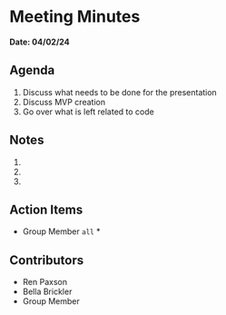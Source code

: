 # Meeting Minutes
**Date: 04/02/24**

## Agenda
1. Discuss what needs to be done for the presentation
2. Discuss MVP creation
3. Go over what is left related to code

## Notes
1.
2. 
3.

## Action Items
* Group Member `all`
    *

## Contributors
* Ren Paxson
* Bella Brickler
* Group Member
